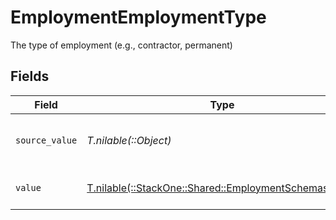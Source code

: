 # EmploymentEmploymentType

The type of employment (e.g., contractor, permanent)


## Fields

| Field                                                                                                  | Type                                                                                                   | Required                                                                                               | Description                                                                                            | Example                                                                                                |
| ------------------------------------------------------------------------------------------------------ | ------------------------------------------------------------------------------------------------------ | ------------------------------------------------------------------------------------------------------ | ------------------------------------------------------------------------------------------------------ | ------------------------------------------------------------------------------------------------------ |
| `source_value`                                                                                         | *T.nilable(::Object)*                                                                                  | :heavy_minus_sign:                                                                                     | The source value of the employment type.                                                               | Permanent                                                                                              |
| `value`                                                                                                | [T.nilable(::StackOne::Shared::EmploymentSchemasValue)](../../models/shared/employmentschemasvalue.md) | :heavy_minus_sign:                                                                                     | The type of the employment.                                                                            | permanent                                                                                              |